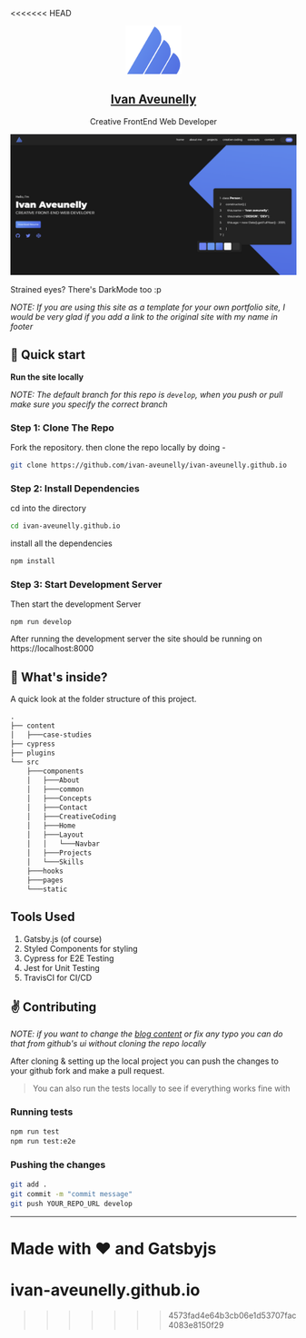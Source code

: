<<<<<<< HEAD
<p align="center">
  <a href="https://ivan-aveunelly.github.io/">
    <img alt="Gatsby" src="./src/static/logo_noalpha.svg" width="100" />
    <h2 align="center">Ivan Aveunelly</h2>
  </a>
</p> 
<p align="center">Creative FrontEnd Web Developer</p>


![Ivan aveunelly Site Preview](./src/static/image.png)

Strained eyes? There's DarkMode too :p

*NOTE: If you are using this site as a template for your own portfolio site, I would be very glad if you add a link to the original site with my name in footer*

## :rocket: Quick start

**Run the site locally**

_NOTE: The default branch for this repo is `develop`, when you push or pull make sure you specify the correct branch_

### Step 1: Clone The Repo

Fork the repository. then clone the repo locally by doing -

```bash
git clone https://github.com/ivan-aveunelly/ivan-aveunelly.github.io
```

### Step 2: Install Dependencies

cd into the directory

```bash
cd ivan-aveunelly.github.io
```

install all the dependencies
```bash
npm install
```

### Step 3: Start Development Server

Then start the development Server
```
npm run develop
```
After running the development server the site should be running on https://localhost:8000


## :open_file_folder: What's inside?

A quick look at the folder structure of this project.

    .
    ├── content
    │   ├───case-studies
    ├── cypress
    ├── plugins
    └── src
        ├───components
        │   ├───About
        │   ├───common
        │   ├───Concepts
        │   ├───Contact
        │   ├───CreativeCoding
        │   ├───Home
        │   ├───Layout
        │   │   └───Navbar
        │   ├───Projects
        │   └───Skills
        ├───hooks
        ├───pages
        └───static


## Tools Used

1. Gatsby.js (of course)
2. Styled Components for styling
3. Cypress for E2E Testing
4. Jest for Unit Testing
5. TravisCI for CI/CD

## :v: Contributing

*NOTE: if you want to change the [blog content](./content) or fix any typo you can do that from github's ui without cloning the repo locally*

After cloning & setting up the local project you can push the changes to your github fork and make a pull request.

> You can also run the tests locally to see if everything works fine with

### Running tests
```bash
npm run test
npm run test:e2e
```

### Pushing the changes

```bash
git add .
git commit -m "commit message"
git push YOUR_REPO_URL develop
```

------

Made with :heart: and Gatsbyjs
=======
# ivan-aveunelly.github.io
>>>>>>> 4573fad4e64b3cb06e1d53707fac4083e8150f29
